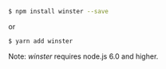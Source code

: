 ```sh
$ npm install winster --save
```

or

```sh
$ yarn add winster
```

Note: _winster_ requires node.js 6.0 and higher.
